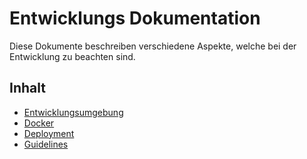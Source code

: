 # Entwicklungs Dokumentation

Diese Dokumente beschreiben verschiedene Aspekte, welche bei der Entwicklung zu beachten sind.

## Inhalt

* [Entwicklungsumgebung](01_setup.md)
* [Docker](02_docker.md)
* [Deployment](03_deployment.md)
* [Guidelines](04_guidelines.md)

